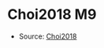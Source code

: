 <a name="material" />

# Choi2018 M9
<script type="application/ld+json">
  {
    "@context": "https://schema.org/",
    "@type": "ChemicalSubstance",
    "http://purl.org/dc/terms/conformsTo":
      {
        "@type": "CreativeWork",
        "@id": "https://bioschemas.org/profiles/ChemicalSubstance/0.4-RELEASE/"
      },
    "@id": "https://egonw.github.io/nanowiki/nanowiki520.html#material",
    "name": "Choi2018 M9",
    "sameAs": "http://127.0.0.1/mediawiki/index.php/Special:URIResolver/Choi2018_M9"
  }
</script>


* Source: [Choi2018](Choi2018.md)
